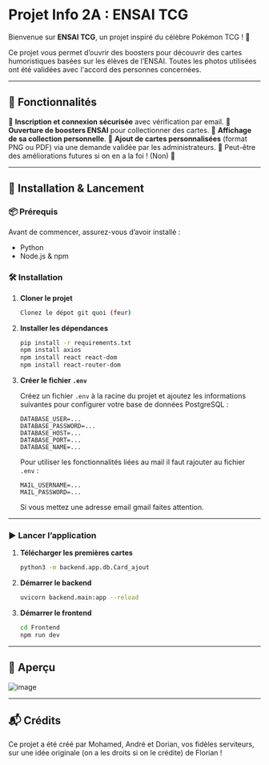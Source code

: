 # Projet Info 2A : ENSAI TCG

Bienvenue sur **ENSAI TCG**, un projet inspiré du célèbre Pokémon TCG ! 🚀

Ce projet vous permet d’ouvrir des boosters pour découvrir des cartes humoristiques basées sur les élèves de l’ENSAI. Toutes les photos utilisées ont été validées avec l'accord des personnes concernées.

---

## 📌 Fonctionnalités

🔹 **Inscription et connexion sécurisée** avec vérification par email.
🔹 **Ouverture de boosters ENSAI** pour collectionner des cartes.
🔹 **Affichage de sa collection personnelle**.
🔹 **Ajout de cartes personnalisées** (format PNG ou PDF) via une demande validée par les administrateurs.
🔹 Peut-être des améliorations futures si on en a la foi ! (Non) 🚧

---

## 🚀 Installation & Lancement

### 📦 Prérequis
Avant de commencer, assurez-vous d’avoir installé :
- Python
- Node.js & npm

### 🛠️ Installation
1. **Cloner le projet**
   ```bash
   Clonez le dépot git quoi (feur)
   ```
2. **Installer les dépendances**
   ```bash
   pip install -r requirements.txt
   npm install axios
   npm install react react-dom
   npm install react-router-dom
   ```

3. **Créer le fichier `.env`**

   Créez un fichier `.env` à la racine du projet et ajoutez les informations suivantes pour configurer votre base de données PostgreSQL :

   ```env
   DATABASE_USER=...
   DATABASE_PASSWORD=...
   DATABASE_HOST=...
   DATABASE_PORT=...
   DATABASE_NAME=...
   ```

   Pour utiliser les fonctionnalités liées au mail il faut rajouter au fichier `.env` :

   ```env
   MAIL_USERNAME=...
   MAIL_PASSWORD=...
   ```

   Si vous mettez une adresse email gmail faites attention.
---

### ▶️ Lancer l’application
1. **Télécharger les premières cartes**
   ```bash
   python3 -m backend.app.db.Card_ajout
   ```

2. **Démarrer le backend**
   ```bash
   uvicorn backend.main:app --reload
   ```
3. **Démarrer le frontend**
   ```bash
   cd Frontend
   npm run dev
   ```

---

## 🎨 Aperçu
![image](https://github.com/user-attachments/assets/5a357f7d-0bf1-469a-8c6f-fb2740109814)

---

## 📬 Crédits
Ce projet a été créé par Mohamed, André et Dorian, vos fidèles serviteurs, sur une idée originale (on a les droits si on le crédite) de Florian !

